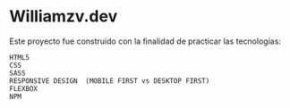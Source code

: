 # Williamzv.dev

Este proyecto fue construido con la finalidad de practicar las tecnologías:

```
HTML5
CSS
SASS
RESPONSIVE DESIGN  (MOBILE FIRST vs DESKTOP FIRST)
FLEXBOX
NPM
```

